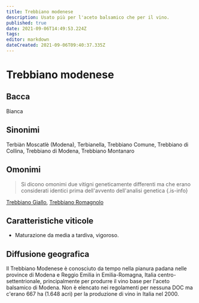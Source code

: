 ```yaml
---
title: Trebbiano modenese
description: Usato più per l'aceto balsamico che per il vino.
published: true
date: 2021-09-06T14:49:53.224Z
tags: 
editor: markdown
dateCreated: 2021-09-06T09:40:37.335Z
---
```


# Trebbiano modenese

## Bacca
Bianca

## Sinonimi
Terbiàn Moscatlè (Modena), Terbianella, Trebbiano Comune, Trebbiano di Collina, Trebbiano di Modena, Trebbiano Montanaro

## Omonimi
> Si dicono omonimi due vitigni geneticamente differenti ma che erano considerati identici prima dell'avvento dell'analisi genetica
{.is-info}

[Trebbiano Giallo](/vitigni/Italia/bacca-bianca/trebbiano-giallo), [Trebbiano Romagnolo](/vitigni/Italia/bacca-bianca/trebbiano-romagnolo)

## Caratteristiche viticole

- Maturazione da media a tardiva, vigoroso.

## Diffusione geografica
Il Trebbiano Modenese è conosciuto da tempo nella pianura padana nelle province di Modena e Reggio Emilia in Emilia-Romagna, Italia centro-settentrionale, principalmente per produrre il vino base per l'aceto balsamico di Modena. Non è elencato nei regolamenti per nessuna DOC ma c'erano 667 ha (1.648 acri) per la produzione di vino in Italia nel 2000.